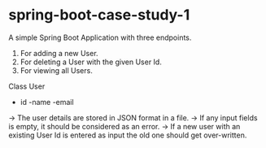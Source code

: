 # spring-boot-case-study-1

A simple Spring Boot Application with three endpoints.

1. For adding a new User.
2. For deleting a User with the given User Id.
3. For viewing all Users.

Class User
- id
-name
-email

-> The user details are stored in JSON format in a file. 
-> If any input fields is empty, it should be considered as an error.
-> If a new user with an existing User Id is entered as input the old one should get over-written.
